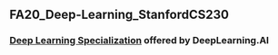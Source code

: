 ## FA20_Deep-Learning_StanfordCS230

### [Deep Learning Specialization](https://www.coursera.org/specializations/deep-learning?) offered by DeepLearning.AI

